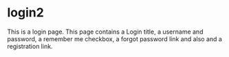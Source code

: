 # login2
This is a login page. This page contains a Login title, a username and password, a remember me checkbox, a forgot password link and also and a registration link.
